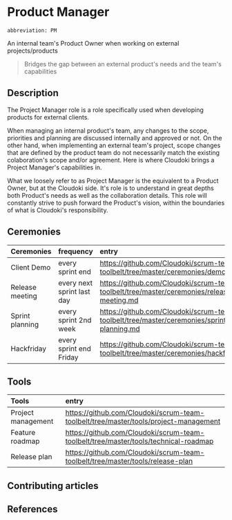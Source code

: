 # Product Manager
`abbreviation: PM`

An internal team's Product Owner when working on external projects/products

> Bridges the gap between an external product's needs and the team's capabilities

## Description
The Project Manager role is a role specifically used when developing products for external clients.

When managing an internal product's team, any changes to the scope, priorities and planning are discussed internally and approved or not. On the other hand, when implementing an external team's project, scope changes that are defined by the product team do not necessarily match the existing colaboration's scope and/or agreement. Here is where Cloudoki brings a Project Manager's capabilities in.

What we loosely refer to as Project Manager is the equivalent to a Product Owner, but at the Cloudoki side. It's role is to understand in great depths both Product's needs as well as the collaboration details. This role will constantly strive to push forward the Product's vision, within the boundaries of what is Cloudoki's responsibility.

## Ceremonies

Ceremonies | frequency | entry
:---|:---|:---
Client Demo | every sprint end | https://github.com/Cloudoki/scrum-team-toolbelt/tree/master/ceremonies/demo.md
Release meeting | every next sprint last day |https://github.com/Cloudoki/scrum-team-toolbelt/tree/master/ceremonies/release-meeting.md
Sprint planning | every sprint 2nd week | https://github.com/Cloudoki/scrum-team-toolbelt/tree/master/ceremonies/sprint-planning.md
Hackfriday | every sprint end Friday | https://github.com/Cloudoki/scrum-team-toolbelt/tree/master/ceremonies/hackfriday.md

## Tools

Tools | entry
:---|:---|
Project management | https://github.com/Cloudoki/scrum-team-toolbelt/tree/master/tools/project-management
Feature roadmap | https://github.com/Cloudoki/scrum-team-toolbelt/tree/master/tools/technical-roadmap
Release plan | https://github.com/Cloudoki/scrum-team-toolbelt/tree/master/tools/release-plan

## Contributing articles

## References
